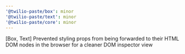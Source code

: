 ```yaml
---
'@twilio-paste/box': minor
'@twilio-paste/text': minor
'@twilio-paste/core': minor
---
```


[Box, Text] Prevented styling props from being forwarded to their HTML DOM nodes in the browser for a cleaner DOM inspector view
